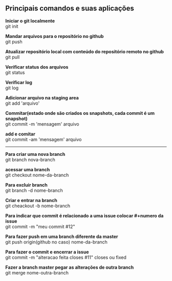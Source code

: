 ## Principais comandos e suas aplicações ##

**Iniciar o git localmente** <br>
git init

**Mandar arquivos para o repositório no github** <br>
git push

**Atualizar repositório local com conteúdo do repositório remoto no github** <br>
git pull

**Verificar status dos arquivos** <br>
git status

**Verificar log** <br>
git log

**Adicionar arquivo na staging area** <br>
git add 'arquivo'

**Commitar(estado onde são criados os snapshots, cada commit é um snapshot)** <br>
git commit -m 'mensagem' arquivo

**add e comitar** <br>
git commit -am 'mensagem' arquivo

------

**Para criar uma nova branch** <br>
git branch nova-branch

**acessar uma branch** <br>
git checkout nome-da-branch

**Para excluir branch** <br>
git branch -d nome-branch

**Criar e entrar na branch** <br>
git cheackout -b nome-branch

**Para indicar que commit é relacionado a uma issue colocar #+numero da issue** <br>
git commit -m "meu commit #12"

**Para fazer push em uma branch diferente da master** <br>
git push origin(github no caso) nome-da-branch

**Para fazer o commit e encerrar a issue** <br>
git commit -m "alteracao feita closes #11"
closes ou fixed

**Fazer a branch master pegar as alterações de outra branch** <br>
git merge nome-outra-branch
